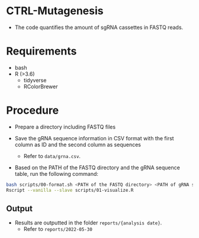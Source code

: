 # CTRL-Mutagenesis

- The code quantifies the amount of sgRNA cassettes in FASTQ reads.

# Requirements

- bash
- R (>3.6)
  - tidyverse
  - RColorBrewer


# Procedure

- Prepare a directory including FASTQ files
- Save the gRNA sequence information in CSV format with the first column as ID and the second column as sequences
  - Refer to `data/grna.csv`.

- Based on the PATH of the FASTQ directory and the gRNA sequence table, run the following command:

```bash
bash scripts/00-format.sh <PATH of the FASTQ directory> <PATH of gRNA sequence table>
Rscript --vanilla --slave scripts/01-visualize.R
```

## Output

- Results are outputted in the folder `reports/{analysis date}`.
  - Refer to `reports/2022-05-30`
